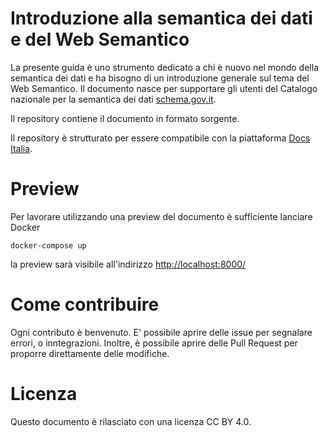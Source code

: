 # Introduzione alla semantica dei dati e del Web Semantico

La presente guida è uno strumento dedicato a chi è nuovo nel mondo della semantica dei dati e ha bisogno di un introduzione generale sul tema del Web Semantico.
Il documento nasce per supportare gli utenti del Catalogo nazionale per la semantica dei dati [schema.gov.it](https://schema.gov.it/).

Il repository contiene il documento in formato sorgente.

Il repository è strutturato per essere compatibile con la piattaforma [Docs
Italia](https://italia.github.io/pdnd-guida-nomenclatura-eservice/).

# Preview

Per lavorare utilizzando una preview del documento è sufficiente lanciare Docker

```
docker-compose up
```

la preview sarà visibile all'indirizzo [http://localhost:8000/](http://localhost:8000/)


# Come contribuire

Ogni contributo è benvenuto. E' possibile aprire delle issue per segnalare errori, o inntegrazioni. Inoltre, è possibile aprire delle Pull Request per proporre direttamente delle modifiche.

# Licenza 

Questo documento è rilasciato con una licenza CC BY 4.0.
